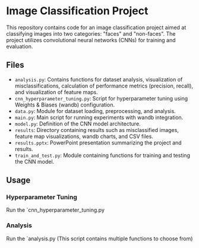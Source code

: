 # Image Classification Project

This repository contains code for an image classification project aimed at classifying images into two categories: "faces" and "non-faces".
The project utilizes convolutional neural networks (CNNs) for training and evaluation.


## Files

- `analysis.py`: Contains functions for dataset analysis, visualization of misclassifications, calculation of performance metrics (precision, recall), and visualization of feature maps.
- `cnn_hyperparameter_tuning.py`: Script for hyperparameter tuning using Weights & Biases (wandb) configuration.
- `data.py`: Module for dataset loading, preprocessing, and analysis.
- `main.py`: Main script for running experiments with wandb integration.
- `model.py`: Definition of the CNN model architecture.
- `results`: Directory containing results such as misclassified images, feature map visualizations, wandb charts, and CSV files.
- `results.pptx`: PowerPoint presentation summarizing the project and results.
- `train_and_test.py`: Module containing functions for training and testing the CNN model.

## Usage
### Hyperparameter Tuning
Run the `cnn_hyperparameter_tuning.py
### Analysis
Run the `analysis.py (This script contains multiple functions to choose from)
